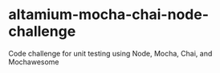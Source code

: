 # altamium-mocha-chai-node-challenge
Code challenge for unit testing using Node, Mocha, Chai, and Mochawesome
